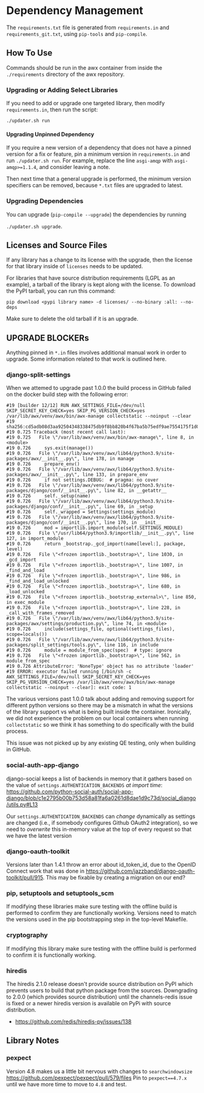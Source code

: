 # Dependency Management

The `requirements.txt` file is generated from `requirements.in` and `requirements_git.txt`, using `pip-tools` and `pip-compile`.

## How To Use

Commands should be run in the awx container from inside the `./requirements` directory of the awx repository.

### Upgrading or Adding Select Libraries

If you need to add or upgrade one targeted library, then modify `requirements.in`,
then run the script:

`./updater.sh run`

#### Upgrading Unpinned Dependency

If you require a new version of a dependency that does not have a pinned version
for a fix or feature, pin a minimum version in `requirements.in` and run `./updater.sh run`. For example,
replace the line `asgi-amqp` with `asgi-amqp>=1.1.4`, and consider leaving a
note.

Then next time that a general upgrade is performed, the minimum version specifiers
can be removed, because `*.txt` files are upgraded to latest.

### Upgrading Dependencies

You can upgrade (`pip-compile --upgrade`) the dependencies by running

`./updater.sh upgrade`.

## Licenses and Source Files

If any library has a change to its license with the upgrade, then the license for that library
inside of `licenses` needs to be updated.

For libraries that have source distribution requirements (LGPL as an example),
a tarball of the library is kept along with the license.
To download the PyPI tarball, you can run this command:

```
pip download <pypi library name> -d licenses/ --no-binary :all: --no-deps
```

Make sure to delete the old tarball if it is an upgrade.

## UPGRADE BLOCKERs

Anything pinned in `*.in` files involves additional manual work in
order to upgrade. Some information related to that work is outlined here.

### django-split-settings

When we attemed to upgrade past 1.0.0 the build process in GitHub failed on the docker build step with the following error:

```
#19 [builder 12/12] RUN AWX_SETTINGS_FILE=/dev/null SKIP_SECRET_KEY_CHECK=yes SKIP_PG_VERSION_CHECK=yes /var/lib/awx/venv/awx/bin/awx-manage collectstatic --noinput --clear
#19 sha256:cd5adb08d3aa92504348338475db9f8bb820b4f67ba5b75edf9ae7554175f1d0
#19 0.725 Traceback (most recent call last):
#19 0.725   File \"/var/lib/awx/venv/awx/bin/awx-manage\", line 8, in <module>
#19 0.726     sys.exit(manage())
#19 0.726   File \"/var/lib/awx/venv/awx/lib64/python3.9/site-packages/awx/__init__.py\", line 178, in manage
#19 0.726     prepare_env()
#19 0.726   File \"/var/lib/awx/venv/awx/lib64/python3.9/site-packages/awx/__init__.py\", line 133, in prepare_env
#19 0.726     if not settings.DEBUG:  # pragma: no cover
#19 0.726   File \"/var/lib/awx/venv/awx/lib64/python3.9/site-packages/django/conf/__init__.py\", line 82, in __getattr__
#19 0.726     self._setup(name)
#19 0.726   File \"/var/lib/awx/venv/awx/lib64/python3.9/site-packages/django/conf/__init__.py\", line 69, in _setup
#19 0.726     self._wrapped = Settings(settings_module)
#19 0.726   File \"/var/lib/awx/venv/awx/lib64/python3.9/site-packages/django/conf/__init__.py\", line 170, in __init__
#19 0.726     mod = importlib.import_module(self.SETTINGS_MODULE)
#19 0.726   File \"/usr/lib64/python3.9/importlib/__init__.py\", line 127, in import_module
#19 0.726     return _bootstrap._gcd_import(name[level:], package, level)
#19 0.726   File \"<frozen importlib._bootstrap>\", line 1030, in _gcd_import
#19 0.726   File \"<frozen importlib._bootstrap>\", line 1007, in _find_and_load
#19 0.726   File \"<frozen importlib._bootstrap>\", line 986, in _find_and_load_unlocked
#19 0.726   File \"<frozen importlib._bootstrap>\", line 680, in _load_unlocked
#19 0.726   File \"<frozen importlib._bootstrap_external>\", line 850, in exec_module
#19 0.726   File \"<frozen importlib._bootstrap>\", line 228, in _call_with_frames_removed
#19 0.726   File \"/var/lib/awx/venv/awx/lib64/python3.9/site-packages/awx/settings/production.py\", line 74, in <module>
#19 0.726     include(settings_file, optional(settings_files), scope=locals())
#19 0.726   File \"/var/lib/awx/venv/awx/lib64/python3.9/site-packages/split_settings/tools.py\", line 116, in include
#19 0.726     module = module_from_spec(spec)  # type: ignore
#19 0.726   File \"<frozen importlib._bootstrap>\", line 562, in module_from_spec
#19 0.726 AttributeError: 'NoneType' object has no attribute 'loader'
#19 ERROR: executor failed running [/bin/sh -c AWX_SETTINGS_FILE=/dev/null SKIP_SECRET_KEY_CHECK=yes SKIP_PG_VERSION_CHECK=yes /var/lib/awx/venv/awx/bin/awx-manage collectstatic --noinput --clear]: exit code: 1
```

The various versions past 1.0.0 talk about adding and removing support for different python versions so there may be a mismatch in what the versions of the library support vs what is being built inside the container. Ironically, we did not experience the problem on our local containers when running `collectstatic` so we think it has something to do specifically with the build process.

This issue was not picked up by any existing QE testing, only when building in GitHub.


### social-auth-app-django

django-social keeps a list of backends in memory that it gathers
based on the value of `settings.AUTHENTICATION_BACKENDS` *at import time*:
https://github.com/python-social-auth/social-app-django/blob/c1e2795b00b753d58a81fa6a0261d8dae1d9c73d/social_django/utils.py#L13

Our `settings.AUTHENTICATION_BACKENDS` can *change*
dynamically as settings are changed (i.e., if somebody
configures Github OAuth2 integration), so we need to
_overwrite_ this in-memory value at the top of every request so
that we have the latest version

### django-oauth-toolkit

Versions later than 1.4.1 throw an error about id_token_id, due to the
OpenID Connect work that was done in
https://github.com/jazzband/django-oauth-toolkit/pull/915.  This may
be fixable by creating a migration on our end?

### pip, setuptools and setuptools_scm

If modifying these libraries make sure testing with the offline build is performed to confirm they are functionally working.
Versions need to match the versions used in the pip bootstrapping step
in the top-level Makefile.

### cryptography

If modifying this library make sure testing with the offline build is performed to confirm it is functionally working.

### hiredis

The hiredis 2.1.0 release doesn't provide source distribution on PyPI which prevents users to build that python package from the
sources.
Downgrading to 2.0.0 (which provides source distribution) until the channels-redis issue is fixed or a newer hiredis version is
available on PyPi with source distribution.

* https://github.com/redis/hiredis-py/issues/138

## Library Notes

### pexpect

Version 4.8 makes us a little bit nervous with changes to `searchwindowsize` https://github.com/pexpect/pexpect/pull/579/files
Pin to `pexpect==4.7.x` until we have more time to move to `4.8` and test.
